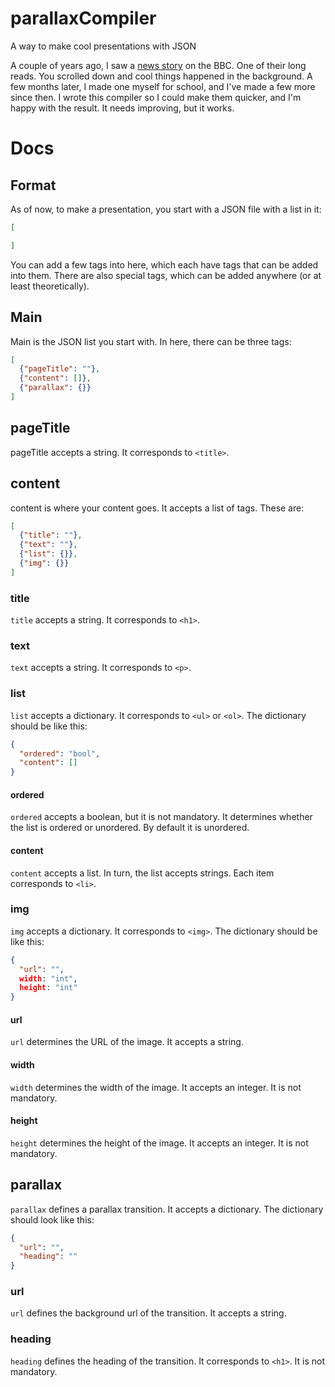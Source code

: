 # parallaxCompiler

A way to make cool presentations with JSON

A couple of years ago, I saw a [news story](https://www.bbc.co.uk/news/resources/idt-sh/who_stole_burmas_royal_ruby) on the BBC. One of their long reads. You scrolled down and cool things happened in the background. A few months later, I made one myself for school, and I've made a few more since then. I wrote this compiler so I could make them quicker, and I'm happy with the result. It needs improving, but it works.

# Docs

## Format

As of now, to make a presentation, you start with a JSON file with a list in it:

```json
[

]
```

You can add a few tags into here, which each have tags that can be added into them. There are also special tags, which can be added anywhere (or at least theoretically).

## Main

Main is the JSON list you start with. In here, there can be three tags:
```json
[
  {"pageTitle": ""},
  {"content": []},
  {"parallax": {}}
]
```

## pageTitle

pageTitle accepts a string. It corresponds to `<title>`.

## content

content is where your content goes. It accepts a list of tags. These are:
```json
[
  {"title": ""},
  {"text": ""},
  {"list": {}},
  {"img": {}}
]
```

### title

`title` accepts a string. It corresponds to `<h1>`.

### text

`text` accepts a string. It corresponds to `<p>`.

### list

`list` accepts a dictionary. It corresponds to `<ul>` or `<ol>`. The dictionary should be like this:

```json
{
  "ordered": "bool",
  "content": []
}
```

#### ordered

`ordered` accepts a boolean, but it is not mandatory. It determines whether the list is ordered or unordered. By default it is unordered.

#### content

`content` accepts a list. In turn, the list accepts strings. Each item corresponds to `<li>`.

### img

`img` accepts a dictionary. It corresponds to `<img>`. The dictionary should be like this:

```json
{
  "url": "",
  width: "int",
  height: "int"
}
```

#### url

`url` determines the URL of the image. It accepts a string.

#### width

`width` determines the width of the image. It accepts an integer. It is not mandatory.

#### height

`height` determines the height of the image. It accepts an integer. It is not mandatory.

## parallax

`parallax` defines a parallax transition. It accepts a dictionary. The dictionary should look like this:

```json
{
  "url": "",
  "heading": ""
}
```

### url

`url` defines the background url of the transition. It accepts a string.

### heading

`heading` defines the heading of the transition. It corresponds to `<h1>`. It is not mandatory.
